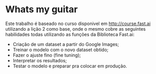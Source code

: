# Whats my guitar

Este trabalho é baseado no curso disponivel em http://course.fast.ai utilizando a lição 2 como base, onde o mesmo cobre as seguintes habilidades todas utilizando as funções da Biblioteca Fast.ai:

- Criação de um dataset a partir do Google Images; 
- Treinar o modelo com o novo dataset obtido;
- Fazer o ajuste fino (fine tuning);
- Interpretar os resultados;
- Testar o modelo e preparar pra colocar em produção.
